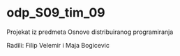 # odp_S09_tim_09
Projekat iz predmeta Osnove distribuiranog programiranja

Radili: Filip Velemir i Maja Bogicevic
